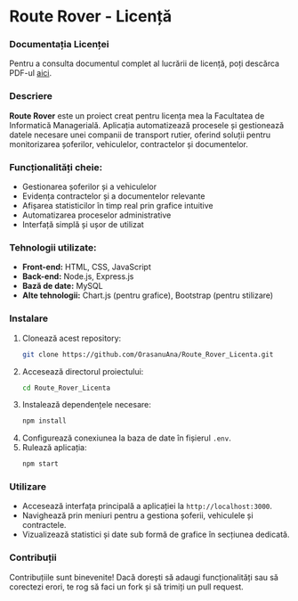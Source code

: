 
# Route Rover - Licență

### Documentația Licenței
Pentru a consulta documentul complet al lucrării de licență, poți descărca PDF-ul [aici](https://github.com/OrasanuAna/Route_Rover_Licenta/blob/master/LicentaOrășanuAnaMaria.pdf).

### Descriere
**Route Rover** este un proiect creat pentru licența mea la Facultatea de Informatică Managerială. Aplicația automatizează procesele și gestionează datele necesare unei companii de transport rutier, oferind soluții pentru monitorizarea șoferilor, vehiculelor, contractelor și documentelor.

### Funcționalități cheie:
- Gestionarea șoferilor și a vehiculelor
- Evidența contractelor și a documentelor relevante
- Afișarea statisticilor în timp real prin grafice intuitive
- Automatizarea proceselor administrative
- Interfață simplă și ușor de utilizat

### Tehnologii utilizate:
- **Front-end:** HTML, CSS, JavaScript
- **Back-end:** Node.js, Express.js
- **Bază de date:** MySQL
- **Alte tehnologii:** Chart.js (pentru grafice), Bootstrap (pentru stilizare)

### Instalare
1. Clonează acest repository:
   ```bash
   git clone https://github.com/OrasanuAna/Route_Rover_Licenta.git
   ```
2. Accesează directorul proiectului:
   ```bash
   cd Route_Rover_Licenta
   ```
3. Instalează dependențele necesare:
   ```bash
   npm install
   ```
4. Configurează conexiunea la baza de date în fișierul `.env`.
5. Rulează aplicația:
   ```bash
   npm start
   ```

### Utilizare
- Accesează interfața principală a aplicației la `http://localhost:3000`.
- Navighează prin meniuri pentru a gestiona șoferii, vehiculele și contractele.
- Vizualizează statistici și date sub formă de grafice în secțiunea dedicată.


### Contribuții
Contribuțiile sunt binevenite! Dacă dorești să adaugi funcționalități sau să corectezi erori, te rog să faci un fork și să trimiți un pull request.
